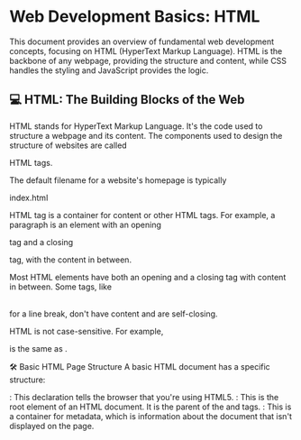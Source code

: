 # Web Development Basics: HTML
This document provides an overview of fundamental web development concepts, focusing on HTML (HyperText Markup Language). HTML is the backbone of any webpage, providing the structure and content, while CSS handles the styling and JavaScript provides the logic. 

## 💻 HTML: The Building Blocks of the Web

HTML stands for HyperText Markup Language. It's the code used to structure a webpage and its content. The components used to design the structure of websites are called 


HTML tags.

The default filename for a website's homepage is typically 

index.html

HTML tag is a container for content or other HTML tags. For example, a paragraph is an element with an opening 

<p> tag and a closing </p> tag, with the content in between.

Most HTML elements have both an opening and a closing tag with content in between. Some tags, like 

<br> for a line break, don't have content and are self-closing.


HTML is not case-sensitive. For example, 

<html> is the same as <HTML>.

🛠️ Basic HTML Page Structure
A basic HTML document has a specific structure:


<!DOCTYPE html>: This declaration tells the browser that you're using HTML5.



<html>: This is the root element of an HTML document. It is the parent of the 


<head> and <body> tags.


<head>: This is a container for metadata, which is information about the document that isn't displayed on the page.



<title>: Sets the title of the page, which appears in the browser tab.


<body>: This tag contains all the data that is rendered and displayed by the browser.

📝 Common HTML Tags and Attributes

HTML Attributes: Attributes are used to add more information to a tag. For example, 

<html lang="en"> specifies the language of the document as English.


Heading Tags (<h1> to <h6>): Used to display headings. 

<h1> is the most important heading, and <h6> is the least important.


Paragraph Tag (<p>): Used for adding paragraphs to your page.


Anchor Tag (<a>): Used to create links.

Example: 

<a href="https://google.com">Google</a>.

Use 

target="_main" to open a link in a new tab.

You can also make an image a clickable link by wrapping the 

<img> tag inside an <a> tag.

Image Tag (<img>): Used to add images.

Example: 

<img src="/image.png" alt="Random Image">. The 

src attribute specifies the image source, which can be a relative URL.

You can set the height and width of an image using attributes, like 

<img src="link" height=50px> or <img src="link" width=50px>.



Line Break Tag (<br>): Adds a line break, or a next line, to your page.

Text Formatting Tags:

<b> for bold text.

<i> for italic text.

<u> for <u>underline</u> text.

<big> for bigger text.

<small> for smaller text.

<sub> for <sub>subscript</sub> text (e.g., H_2O).

<sup> for <sup>superscript</sup> text (e.g., A+B).

Horizontal Ruler (<hr>): Displays a horizontal line to separate content.

Preformatted Text (<pre>): Displays text exactly as it's written in the code, preserving spaces and line breaks.

📦 Block vs. Inline Elements
| Category | Element | Description |
| :--- | :--- | :--- |
| **Block-Level** | `<div>` | Takes up the full width available and starts on a new line. It's a common container for other elements. |
| **Inline-Level** | `<span>` | Takes only as much width as its content needs and does not start on a new line. It's a common container for other elements. |
| **Semantic Tags** | `<header>` | Used to define the header of a page or section. |
| | `<main>` | Used to define the main content of a document. |
| | `<footer>` | Used to define the footer of a page or section. |
| **Inside `<main>`** | `<section>` | Used for a section on your page. |
| | `<article>` | Used for an article on your page. |
| | `<aside>` | Used for content aside from the main content, such as advertisements. |

📂 Lists and Tables

# 💻 Lists & Tables in HTML

This document provides a quick reference for HTML tags used to create lists and tables.

## 📝 Lists
[cite_start]Lists are used to represent real-life list data[cite: 155].

| Category | Tag | Description |
| :--- | :--- | :--- |
| **Unordered List** | `<ul>` | [cite_start]Displays a bulleted list[cite: 156, 157]. |
| **Ordered List** | `<ol>` | [cite_start]Displays a numbered list[cite: 161, 162]. |
| **List Item** | `<li>` | [cite_start]Used for individual items in both unordered and ordered lists[cite: 158, 163]. |

---

## 📊 Tables
[cite_start]Tables are used to represent real-life table data[cite: 167].

| Element | Tag | Description |
| :--- | :--- | :--- |
| **Table** | `<table>` | [cite_start]The container for all table content[cite: 175]. |
| **Table Row** | `<tr>` | [cite_start]Used to display a table row[cite: 168]. |
| **Table Data** | `<td>` | [cite_start]Used to display the data within a table cell[cite: 170]. |
| **Table Header** | `<th>` | [cite_start]Used to display a table header[cite: 172]. |
| **Caption** | `<caption>` | [cite_start]Adds a caption to the table[cite: 191]. |
| **Table Head** | `<thead>` | [cite_start]Used to wrap the table's header content[cite: 195]. |
| **Table Body** | `<tbody>` | [cite_start]Used to wrap the table's body content[cite: 195]. |
| **Attribute** | `colspan` | [cite_start]Creates cells that span across multiple columns[cite: 198, 199]. |

### 📝 Forms and User Input

[cite_start]**Forms (`<form>`)** are used to collect data from users, such as for sign-ups or login pages[cite: 206, 207].

[cite_start]The **`action`** attribute in the `<form>` tag defines what needs to be performed when a form is submitted[cite: 212, 213].

Here are some common form elements:

- [cite_start]**`Input` (`<input>`)**: A common form element for user input[cite: 215].
  - [cite_start]The **`type`** attribute specifies the input type, like `"text"` or `"radio"`[cite: 216, 219, 223].
  - [cite_start]The **`placeholder`** attribute provides a hint to the user[cite: 216].

- [cite_start]**`Label` (`<label>`)**: Used to associate a label with a form control[cite: 218].

- [cite_start]**`Checkbox` (`<input type="checkbox">`)**: Allows users to select one or more options[cite: 231].

- [cite_start]**`Textarea` (`<textarea>`)**: Creates a multi-line text input area[cite: 239].

- [cite_start]**`Select` (`<select>`)**: Creates a dropdown list with multiple `<option>` tags[cite: 242].

🎬 Multimedia and Embedding

Iframe (<iframe>): Used to embed another website within your own webpage.


Video (<video>): Used to embed a video. It has several attributes, including:


controls: Adds video controls like play and pause.


height and width: Sets the dimensions of the video.


loop: Makes the video repeat.


autoplay: Automatically plays the video when the page loads.


i want to underline a specific word in readme.md at my github so suggest me shortcutkeys to underline and many other shortcutkeys with their references


GitHub Flavored Markdown (GFM) does not have a dedicated shortcut key or native syntax for underlining text. However, you can use HTML tags directly within your Markdown file to achieve this.

Underline Text in Markdown
To underline a specific word or phrase, use the <u> HTML tag:

HTML

This is some <u>underlined text</u>.
Other Useful Markdown & HTML Shortcuts
While there are no universal "shortcut keys" like you'd find in a word processor, you can use the following Markdown syntax and HTML tags to format your text.

Emphasis

Bold: Use two asterisks (**) or two underscores (__) around the text.

**bold text** or __bold text__

Italic: Use a single asterisk (*) or a single underscore (_) around the text.

~~strikethrough text~~

Headings
Use the hash symbol (#) followed by a space at the beginning of a line to create headings. The number of hashes determines the heading level (1-6).

# Heading 1

## Heading 2

### Heading 3

Lists

Unordered List: Use an asterisk (*), a plus sign (+), or a hyphen (-) followed by a space.

* Item 1

+ Item 2

Ordered List: Use a number followed by a period (.) and a space.

1. First item

2. Second item

Links & Images

Links: Use square brackets for the text and parentheses for the URL.

[Link Text](https://www.example.com)

Images: Add an exclamation mark (!) before the link syntax.

![Alt Text](image_url.jpg)

Code

Inline Code: Use a single backtick (`) around the text.

This is some code within a sentence.

Code Block: Use three backticks (```) on the lines before and after the code. You can also specify the language for syntax highlighting.

JavaScript

// Your code here
Horizontal Rule

Use three hyphens (---), asterisks (***), or underscores (___) on a line by themselves.






not in html in .md language


There is no native Markdown syntax for underlining text. However, you can achieve this by directly using HTML tags within your Markdown file, as Markdown is designed to be a superset of HTML.

Underlining in Markdown
To underline text in a Markdown file, you can use the HTML <u> tag.

Markdown

This is an <u>underlined</u> word.
This is the standard and most reliable method for underlining text in a .md file on platforms like GitHub.

Other Markdown Formatting
While underlining isn't a direct Markdown feature, here are some common formatting options with their respective syntax:

Bold: **text** or __text__

Italic: *text* or _text_

Bold and Italic: ***text***

Strikethrough: ~~text~~

Headings: Use # for heading 1, ## for heading 2, and so on, up to ######.

Lists:

Unordered: Use *, +, or - followed by a space.

Ordered: Use 1., 2., 3., etc.

Code:

Inline code: Use a single backtick (`).

Code block: Use three backticks (````).

Links: [Link Text](https://example.com)

Images: ![Alt Text](https://example.com/image.jpg)

Blockquotes: Use > at the beginning of the line.

For more advanced formatting, such as changing font size or color, you will also need to use HTML and CSS directly within your Markdown file.







# Web Development Basics: HTML

> This document provides an overview of fundamental web development concepts, focusing on HTML (HyperText Markup Language). HTML is the backbone of any webpage, providing the structure and content, while CSS handles the styling and JavaScript provides the logic. 



## 💻 HTML: The Building Blocks of the Web



HTML stands for HyperText Markup Language. It's the code used to structure a webpage and its content. The components used to design the structure of websites are called 





## HTML tags.



The default filename for a website's homepage is typically



index.html 



### HTML tag is a container for content or other HTML tags. 

For example, a paragraph is an element with an opening 

1. <p> tag and a closing </p> tag, with the content in between.

 Most HTML elements have both an opening and a closing tag with content in between. Some tags, like 

 <br> for a line break, don't have content and are self-closing.



2. HTML is not case-sensitive.

For example, 

 M is the same as m.

 p is same the P



 ## 🛠️ Basic HTML Page Structure

A basic HTML document has a specific structure:

                                                <!DOCTYPE html>: This declaration tells the browser that you're using HTML5.

                                                

  <html>: This is the root element of an HTML document. It is the parent of the <head> and <body> tags.

<head>: This is a container for metadata, which is information about the document that isn't displayed on the page.



<title>: Sets the title of the page, which appears in the browser tab.



<body>: This tag contains all the data that is rendered and displayed by the browser.



## 📝 Common HTML Tags and Attributes



### HTML Attributes: Attributes are used to add more information to a tag.

For example, 



 <html lang="en"> specifies the language of the document as English.



#### Heading Tags (<h1> to <h6>): Used to display headings. 



 <h1> is the most important heading, and <h6> is the least important.



 Paragraph Tag (<p>):Used for adding paragraphs to your page.



 Anchor Tag (<a>): Used to create links.



Example: 

  <a href="https://google.com">Google</a>.



Use 

 target="_main" to open a link in a new tab.



You can also make an image a clickable link by wrapping the 

 <img> tag inside an <a> tag.



Image Tag (<img>): Used to add images.



Example: 

        <img src="/image.png" alt="Random Image">. The 



 src attribute specifies the image source, which can be a relative URL.You can set the height and width of an image using attributes, like 



 <img src="link" height=50px> or <img src="link" width=50px>.



Line Break Tag (<br>): Adds a line break, or a next line, to your page.



### Text Formatting Tags:

                   

  <b> for bold text.

   <i> for italic text.

   <u> for <u>underline</u> text.

   <big> for bigger text.

  <small> for smaller text.

  Horizontal Ruler (hr): Displays a horizontal line to separate content.



  

Preformatted Text : Displays text exactly as it's written in the code, preserving spaces and line breaks.





### 📦 Block vs. Inline Elements



Elements can be categorized as block-level or inline-level.



Block-Level Elements: These elements take up the full width available and start on a new line. The 



<div> tag is a common block-level container for other elements. * 



  Inline-Level Elements: These elements only take up as much width as their content needs and do not start on a new line. The 



<span> tag is a common inline-level container.



### 📄 HTML Layout and Structure



Semantic Tags: Using the right tags for the right purpose helps with page layout and readability. Examples include 



<header>, <main>, and <footer>.



Inside the <main> tag:



<section>: For a section on your page.



<article>: For an article.



<aside>: For content that is "aside" from the main content, like an ad.



### 📂 Lists and Tables



Lists (<ul> and <ol>): Used to represent list data.



Unordered List (<ul>): Displays a bulleted list. Each item is an 



<li> tag.



Ordered List (<ol>): Displays a numbered list. Each item is also an 



<li> tag.



Tables (<table>): Used to represent data in a table format.



<u> <tr>: Used for a table row. </u>



<td>: Used for table data.



<th>: Used for a table header.



<caption>: Adds a caption to the table.



<thead> and <tbody>: Used to wrap the table head and body, respectively.



colspan attribute: Allows a cell to span across multiple columns.





### 📝 Forms and User Input



 Forms (<form>) are used to collect data from users, such as for sign-ups or login pages.



 Input (<input>): A common form element for user input. The 



 type attribute specifies the type of input, such as "text" or "radio". The 



 placeholder attribute provides a hint to the user.



 Label (<label>): Used to associate a label with a form control.



 Checkbox (<input type="checkbox">): Allows users to select one or more options.



 Textarea (<textarea>): Creates a multi-line text input area.



 Select (<select>): Creates a dropdown list with multiple <option> tags.



### 🎬 Multimedia and Embedding



 Iframe (<iframe>): Used to embed another website within your own webpage.



 Video (<video>): Used to embed a video. It has several attributes, including:



 controls: Adds video controls like play and pause.



 height and width: Sets the dimensions of the video.



 loop: Makes the video repeat.



 autoplay: Automatically plays the video when the page loads.





provide me this in proper readme.md format so that i can upload this on git hub account so convert it suitable symbol and everything visible on the README.md file so convert it into proper mark down language



Web Development Basics: HTML
This document provides an overview of fundamental web development concepts, focusing on HTML (HyperText Markup Language). HTML is the backbone of any webpage, providing the structure and content , while CSS handles the styling and JavaScript provides the logic.


💻 HTML: The Building Blocks of the Web

HTML stands for HyperText Markup Language. It's the code used to 

structure a web page and its content. The components used to design the structure of websites are called 

HTML tags.

The default filename for a website's homepage is typically 

index.html.

An HTML tag is a container for some content or other HTML tags. For example, a paragraph is an element with an opening 

<p> tag and a closing </p> tag, with the content in between. Most HTML elements have both an opening and a closing tag with content in between. Some tags, like 


<br> for a line break, don't have content and are self-closing.

HTML is 

not case-sensitive. For example, 

<html> is the same as <HTML>.

🛠️ Basic HTML Page Structure
A basic HTML document has a specific structure:


<!DOCTYPE html>: This declaration tells the browser that you're using HTML5.


<html>: This is the root of an HTML document. It is the parent of the 

<head> and <body> tags.


<head>: This is a container for metadata.


<title>: Sets the title of the page.


<body>: This tag contains all the data rendered by the browser.

📝 Common HTML Tags and Attributes
HTML Attributes
Attributes are used to add more information to a tag. For example, 

<html lang="en"> specifies the language of the document as English.

Heading Tags (<h1> to <h6>)
Used to display headings in HTML. 

<h1> is the most important heading, and <h6> is the least important.


Paragraph Tag (<p>)
Used to add paragraphs in HTML.

Anchor Tag (<a>)
Used to add links to your page. For example, 

<a href="https://google.com">Google</a>. To open a link in a new tab, use the attribute 

target="_main". You can also make an image a clickable link by wrapping the 

<img> tag inside an <a> tag.

Image Tag (<img>)
Used to add images to your page. The 

src attribute specifies the image source, which can be a relative URL. You can set the height and width of an image using attributes, like 

<img src="link" height=50px> or <img src="link" width=50px>.


Line Break Tag (<br>)
Used to add a line break to your page.

Text Formatting Tags

<b> for bold text.


<i> for italic text.


<u> for <u>underline</u> text.


<big> for big text.


<small> for small text.


<sub> for subscript text (e.g., H_2O).


<sup> for superscript text (e.g., A 
n
 +B).

Horizontal Ruler (<hr>)
Used to display a horizontal line to separate content.

Preformatted Text (<pre>)
Used to display text as it is, without ignoring spaces and next lines.

📦 Block vs. Inline Elements
Elements can be categorized as block-level or inline-level.


Block-Level Elements: These elements take up the full width available and start on a new line. The 

<div> tag is a common block-level container for other HTML elements.


Inline-Level Elements: These elements only take up as much width as their content needs and do not start on a new line. The 

<span> tag is also a container for other HTML elements and is an inline element.

📄 HTML Layout and Structure
Using 

semantic tags for layout helps with page structure. Examples include 

<header>, <main>, and <footer>.

Inside the <main> tag, you can use:


<section>: For a section on your page.


<article>: For an article.


<aside>: For content that is "aside" from the main content, like ads.

📂 Lists and Tables
Lists
Lists are used to represent real-life list data.


Unordered List (<ul>): Displays a bulleted list. Each item is an 

<li> tag.


Ordered List (<ol>): Displays a numbered list. Each item is also an 

<li> tag.

Tables
Tables are used to represent real-life table data.

<table>: Defines a table.


<tr>: Used to display a table row.


<td>: Used to display table data.


<th>: Used to display a table header.


<caption>: Adds a caption to the table.


<thead> and <tbody>: Used to wrap the table head and body, respectively.


colspan attribute: Used to create cells that span over multiple columns.


## 📝 Forms and User Input

Forms (<form>) are used to collect data from the user. The 

action attribute is used to define what action is performed when the form is submitted.


Input (<input>): A common form element for user input. The 

type attribute specifies the type of input, such as "text" or "radio". The 

placeholder attribute provides a hint to the user.


Label (<label>): Used to associate a label with a form control.


Checkbox (<input type="checkbox">): Allows users to select one or more options.



Textarea (<textarea>): Creates a multi-line text input area.


Select (<select>): Creates a dropdown list with multiple <option> tags.

### 🎬 Multimedia and Embedding

* [cite_start]**`Iframe` (`<iframe>`)**: Used to embed one website inside another[cite: 249].
* [cite_start]**`Video` (`<video>`)**: Used to embed a video[cite: 251]. It has several attributes:
    * [cite_start]**`controls`**: Adds video controls[cite: 254].
    * [cite_start]**`height`**: Sets the height of the video[cite: 255].
    * [cite_start]**`width`**: Sets the width of the video[cite: 256].
    * [cite_start]**`loop`**: Makes the video repeat[cite: 257].
    * [cite_start]**`autoplay`**: Automatically plays the video[cite: 258].

height and width: Sets the dimensions of the video.


loop: Makes the video repeat.


autoplay: Automatically plays the video.
